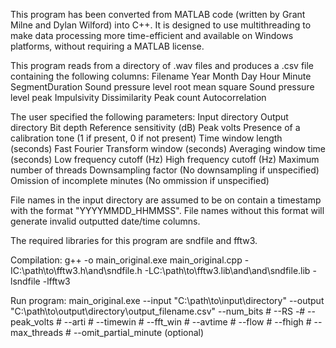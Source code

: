 This program has been converted from MATLAB code (written by Grant Milne and Dylan Wilford) into C++. It is designed to use multithreading to make data processing more time-efficient and available on Windows platforms, without requiring a MATLAB license.

This program reads from a directory of .wav files and produces a .csv file containing the following columns:
Filename
Year
Month
Day
Hour
Minute
SegmentDuration
Sound pressure level root mean square
Sound pressure level peak
Impulsivity
Dissimilarity
Peak count
Autocorrelation

The user specified the following parameters:
Input directory
Output directory
Bit depth
Reference sensitivity (dB)
Peak volts
Presence of a calibration tone (1 if present, 0 if not present)
Time window length (seconds)
Fast Fourier Transform window (seconds)
Averaging window time (seconds)
Low frequency cutoff (Hz)
High frequency cutoff (Hz)
Maximum number of threads
Downsampling factor (No downsampling if unspecified)
Omission of incomplete minutes (No ommission if unspecified)

File names in the input directory are assumed to be on contain a timestamp with the format "YYYYMMDD_HHMMSS".
File names without this format will generate invalid outputted date/time columns.

The required libraries for this program are sndfile and fftw3.

Compilation:
g++ -o main_original.exe main_original.cpp -IC:\path\to\fftw3.h\and\sndfile.h -LC:\path\to\fftw3.lib\and\and\sndfile.lib -lsndfile -lfftw3

Run program:
main_original.exe --input "C:\path\to\input\directory" --output "C:\path\to\output\directory\output_filename.csv" --num_bits # --RS -# --peak_volts # --arti # --timewin # --fft_win # --avtime # --flow # --fhigh # --max_threads # --omit_partial_minute (optional)
